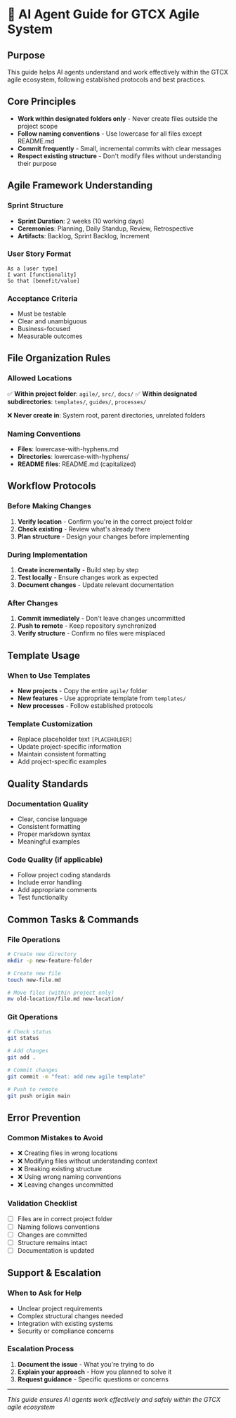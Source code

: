 # 🤖 **AI Agent Guide for GTCX Agile System**

## **Purpose**
This guide helps AI agents understand and work effectively within the GTCX agile ecosystem, following established protocols and best practices.

## **Core Principles**
- **Work within designated folders only** - Never create files outside the project scope
- **Follow naming conventions** - Use lowercase for all files except README.md
- **Commit frequently** - Small, incremental commits with clear messages
- **Respect existing structure** - Don't modify files without understanding their purpose

## **Agile Framework Understanding**
### **Sprint Structure**
- **Sprint Duration**: 2 weeks (10 working days)
- **Ceremonies**: Planning, Daily Standup, Review, Retrospective
- **Artifacts**: Backlog, Sprint Backlog, Increment

### **User Story Format**
```
As a [user type]
I want [functionality]
So that [benefit/value]
```

### **Acceptance Criteria**
- Must be testable
- Clear and unambiguous
- Business-focused
- Measurable outcomes

## **File Organization Rules**
### **Allowed Locations**
✅ **Within project folder**: `agile/`, `src/`, `docs/`
✅ **Within designated subdirectories**: `templates/`, `guides/`, `processes/`

❌ **Never create in**: System root, parent directories, unrelated folders

### **Naming Conventions**
- **Files**: lowercase-with-hyphens.md
- **Directories**: lowercase-with-hyphens/
- **README files**: README.md (capitalized)

## **Workflow Protocols**
### **Before Making Changes**
1. **Verify location** - Confirm you're in the correct project folder
2. **Check existing** - Review what's already there
3. **Plan structure** - Design your changes before implementing

### **During Implementation**
1. **Create incrementally** - Build step by step
2. **Test locally** - Ensure changes work as expected
3. **Document changes** - Update relevant documentation

### **After Changes**
1. **Commit immediately** - Don't leave changes uncommitted
2. **Push to remote** - Keep repository synchronized
3. **Verify structure** - Confirm no files were misplaced

## **Template Usage**
### **When to Use Templates**
- **New projects** - Copy the entire `agile/` folder
- **New features** - Use appropriate template from `templates/`
- **New processes** - Follow established protocols

### **Template Customization**
- Replace placeholder text `[PLACEHOLDER]`
- Update project-specific information
- Maintain consistent formatting
- Add project-specific examples

## **Quality Standards**
### **Documentation Quality**
- Clear, concise language
- Consistent formatting
- Proper markdown syntax
- Meaningful examples

### **Code Quality** (if applicable)
- Follow project coding standards
- Include error handling
- Add appropriate comments
- Test functionality

## **Common Tasks & Commands**
### **File Operations**
```bash
# Create new directory
mkdir -p new-feature-folder

# Create new file
touch new-file.md

# Move files (within project only)
mv old-location/file.md new-location/
```

### **Git Operations**
```bash
# Check status
git status

# Add changes
git add .

# Commit changes
git commit -m "feat: add new agile template"

# Push to remote
git push origin main
```

## **Error Prevention**
### **Common Mistakes to Avoid**
- ❌ Creating files in wrong locations
- ❌ Modifying files without understanding context
- ❌ Breaking existing structure
- ❌ Using wrong naming conventions
- ❌ Leaving changes uncommitted

### **Validation Checklist**
- [ ] Files are in correct project folder
- [ ] Naming follows conventions
- [ ] Changes are committed
- [ ] Structure remains intact
- [ ] Documentation is updated

## **Support & Escalation**
### **When to Ask for Help**
- Unclear project requirements
- Complex structural changes needed
- Integration with existing systems
- Security or compliance concerns

### **Escalation Process**
1. **Document the issue** - What you're trying to do
2. **Explain your approach** - How you planned to solve it
3. **Request guidance** - Specific questions or concerns

---
*This guide ensures AI agents work effectively and safely within the GTCX agile ecosystem*
